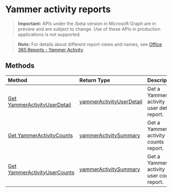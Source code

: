 # Yammer activity reports

> **Important:** APIs under the /beta version in Microsoft Graph are in preview and are subject to change. Use of these APIs in production applications is not supported.

> **Note:** For details about different report views and names, see [Office 365 Reports - Yammer Activity](https://support.office.com/client/Yammer-activity-c7c9f938-5b8e-4d52-b1a2-c7c32cb2312a).

## Methods

| Method                                   | Return Type                              | Description                              |
| :--------------------------------------- | :--------------------------------------- | :--------------------------------------- |
| [Get YammerActivityUserDetail](../api/reportroot_yammeractivityuserdetail.md) | [yammerActivityUserDetail](../api/reportroot_yammeractivityuserdetail.md#response) | Get a Yammer activity user detail report. |
| [Get YammerActivityCounts](../api/reportroot_yammeractivitycounts.md) | [yammerActivitySummary](../api/reportroot_yammeractivitycounts.md#response) | Get a Yammer activity counts report.     |
| [Get YammerActivityUserCounts](../api/reportroot_yammeractivityusercounts.md) | [yammerActivitySummary](../api/reportroot_yammeractivityusercounts.md#response) | Get a Yammer activity user counts report. |
